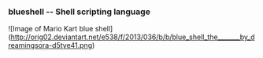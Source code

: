 ### blueshell -- Shell scripting language

![Image of Mario Kart blue shell]
(http://orig02.deviantart.net/e538/f/2013/036/b/b/blue_shell_the_______by_dreamingsora-d5tye41.png)

